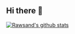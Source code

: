 ## Hi there 👋

[![Rawsand's github stats](https://bad-apple-github-readme.vercel.app/api?username=rosansyadid&show_icons=true&count_private=true&line_height=20&icon_color=00b3ff&theme=blue-green&title_color=00b3ff)](#)

